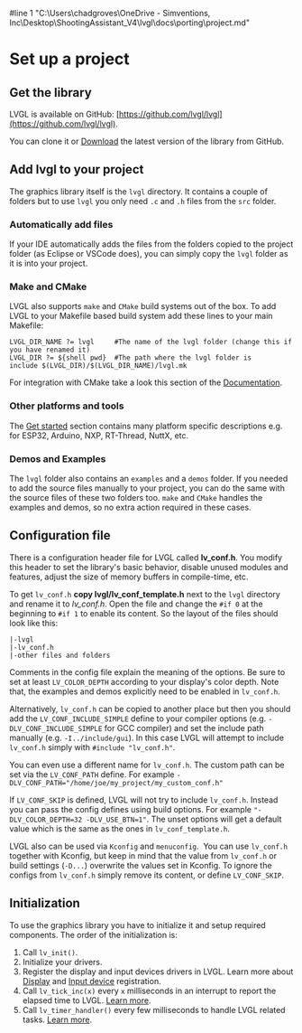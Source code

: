 #line 1 "C:\\Users\\chadgroves\\OneDrive - Simventions, Inc\\Desktop\\ShootingAssistant_V4\\lvgl\\docs\\porting\\project.md"

# Set up a project

## Get the library

LVGL is available on GitHub: [https://github.com/lvgl/lvgl](https://github.com/lvgl/lvgl).

You can clone it or [Download](https://github.com/lvgl/lvgl/archive/refs/heads/master.zip) the latest version of the library from GitHub.

## Add lvgl to your project

The graphics library itself is the `lvgl` directory. It contains a couple of folders but to use `lvgl` you only need `.c` and `.h` files from the `src` folder.

### Automatically add files
If your IDE automatically adds the files from the folders copied to the project folder (as Eclipse or VSCode does), you can simply copy the `lvgl` folder as it is into your project.

### Make and CMake
LVGL also supports `make` and `CMake` build systems out of the box. To add LVGL to your Makefile based build system add these lines to your main Makefile:
```make
LVGL_DIR_NAME ?= lvgl     #The name of the lvgl folder (change this if you have renamed it)
LVGL_DIR ?= ${shell pwd}  #The path where the lvgl folder is
include $(LVGL_DIR)/$(LVGL_DIR_NAME)/lvgl.mk
```

For integration with CMake take a look this section of the [Documentation](/get-started/platforms/cmake).

### Other platforms and tools
The [Get started](/get-started/index.html) section contains many platform specific descriptions e.g. for ESP32, Arduino, NXP, RT-Thread, NuttX, etc.

### Demos and Examples

The `lvgl` folder also contains an `examples` and a `demos` folder. If you needed to add the source files manually to your project, you can do the same with the source files of these two folders too. `make` and `CMake` handles the examples and demos, so no extra action required in these cases.

## Configuration file

There is a configuration header file for LVGL called **lv_conf.h**. You modify this header to set the library's basic behavior, disable unused modules and features, adjust the size of memory buffers in compile-time, etc.

To get `lv_conf.h` **copy lvgl/lv_conf_template.h** next to the `lvgl` directory and rename it to *lv_conf.h*. Open the file and change the `#if 0` at the beginning to `#if 1` to enable its content. So the layout of the files should look like this:
```
|-lvgl
|-lv_conf.h
|-other files and folders
```

Comments in the config file explain the meaning of the options. Be sure to set at least `LV_COLOR_DEPTH` according to your display's color depth. Note that, the examples and demos explicitly need to be enabled in `lv_conf.h`.

Alternatively, `lv_conf.h` can be copied to another place but then you should add the `LV_CONF_INCLUDE_SIMPLE` define to your compiler options (e.g. `-DLV_CONF_INCLUDE_SIMPLE` for GCC compiler) and set the include path manually (e.g. `-I../include/gui`).
In this case LVGL will attempt to include `lv_conf.h` simply with `#include "lv_conf.h"`.

You can even use a different name for `lv_conf.h`. The custom path can be set via the `LV_CONF_PATH` define.
For example `-DLV_CONF_PATH="/home/joe/my_project/my_custom_conf.h"`

If `LV_CONF_SKIP` is defined, LVGL will not try to include `lv_conf.h`. Instead you can pass the config defines using build options. For example `"-DLV_COLOR_DEPTH=32 -DLV_USE_BTN=1"`. The unset options will get a default value which is the same as the ones in `lv_conf_template.h`.

LVGL also can be used via `Kconfig` and `menuconfig`.  You can use `lv_conf.h` together with Kconfig, but keep in mind that the value from `lv_conf.h` or build settings (`-D...`) overwrite the values set in Kconfig. To ignore the configs from `lv_conf.h` simply remove its content, or define `LV_CONF_SKIP`. 


## Initialization

To use the graphics library you have to initialize it and setup required components. The order of the initialization is:

1. Call `lv_init()`.
2. Initialize your drivers.
3. Register the display and input devices drivers in LVGL.  Learn more about [Display](/porting/display) and [Input device](/porting/indev) registration.
4. Call `lv_tick_inc(x)` every `x` milliseconds in an interrupt to report the elapsed time to LVGL. [Learn more](/porting/tick).
5. Call `lv_timer_handler()` every few milliseconds to handle LVGL related tasks. [Learn more](/porting/timer-handler).
